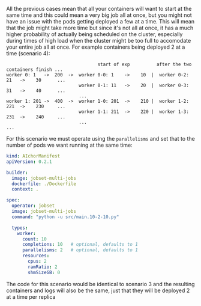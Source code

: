 All the previous cases mean that all your containers will want to start at the same time and this could mean a very big job all at once, but you might not have an issue with the pods getting deployed a few at a time. This will mean that the job might take more time but since it's not all at once, it has a much higher probability of actually being scheduled on the cluster, especially during times of high load when the cluster might be too full to accomodate your entire job all at once. For example containers being deployed 2 at a time (scenario 4):
```
                                  start of exp          after the two containers finish ...
worker 0: 1   ->  200  ->  worker 0-0: 1    ->    10  |  worker 0-2: 21   ->    30      ...
                           worker 0-1: 11   ->    20  |  worker 0-3: 31   ->    40      ...
                           ...
worker 1: 201 ->  400  ->  worker 1-0: 201  ->    210 |  worker 1-2: 221  ->    230     ...
                           worker 1-1: 211  ->    220 |  worker 1-3: 231  ->    240     ...
                           ...
...

```

For this scenario we must operate using the `parallelisms` and set that to the number of pods we want running at the same time:

```yaml
kind: AIchorManifest
apiVersion: 0.2.1

builder:
  image: jobset-multi-jobs
  dockerfile: ./Dockerfile
  context: .

spec:
  operator: jobset
  image: jobset-multi-jobs
  command: "python -u src/main.10-2-10.py"

  types:
    worker:
      count: 10
      completions: 10   # optional, defaults to 1
      parallelisms: 2   # optional, defaults to 1
      resources:
        cpus: 2
        ramRatio: 2
        shmSizeGB: 0

```
The code for this scenario would be identical to scenario 3 and the resulting containers and logs will also be the same, just that they will be deployed 2 at a time per replica
